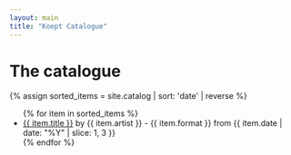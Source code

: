 ```yaml
---
layout: main
title: "Koept Catalogue"
---
```


# The catalogue
{% assign sorted_items = site.catalog | sort: 'date' | reverse %}
<ul>
  {% for item in sorted_items %}
    <li>
      <a href="{{ site.baseurl }}{{ item.url }}">{{ item.title }}</a> by {{ item.artist }} - {{ item.format }} from {{ item.date | date: "%Y" | slice: 1, 3 }}
    </li>
  {% endfor %}
</ul>
 
